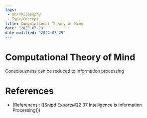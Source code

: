 ```yaml
---
tags:
 - On/Philosophy
 - Type/Concept
title: Computational Theory of Mind
date: "2022-07-29"
date modified: "2022-07-29"
---
```


# Computational Theory of Mind
Consciousness can be reduced to information processing

# References
- (References:: [[Snipd Exports#22 37 Intelligence is Information Processing]])
